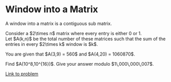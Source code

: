 # Window into a Matrix

<p>
A window into a matrix is a contiguous sub matrix.
</p>
<p>
Consider a $2\times n$ matrix where every entry is either 0 or 1.<br />
Let $A(k,n)$ be the total number of these matrices such that the sum of the entries in every $2\times k$ window is $k$.
</p>
<p>
You are given that $A(3,9) = 560$ and $A(4,20) = 1060870$.
</p>
<p>
Find $A(10^8,10^{16})$. Give your answer modulo $1\,000\,000\,007$.
</p>

[Link to problem](https://projecteuler.net/problem=743)
